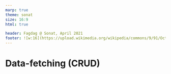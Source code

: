 ```yaml
---
marp: true
theme: sonat
size: 16:9
html: true

header: Fagdag @ Sonat, April 2021
footer: ![w:16](https://upload.wikimedia.org/wikipedia/commons/9/91/Octicons-mark-github.svg)&nbsp;@arnemolland
---
```


# Data-fetching (CRUD)